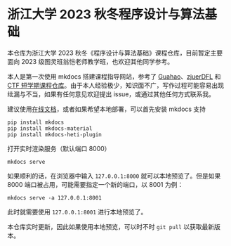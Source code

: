 # 浙江大学 2023 秋冬程序设计与算法基础
本仓库为浙江大学 2023 秋冬《程序设计与算法基础》课程仓库，目前暂定主要面向 2023 级图灵班翁恺老师教学班，也欢迎其他同学参考。

本人是第一次使用 mkdocs 搭建课程指导网站，参考了 [Guahao](https://github.com/Guahao31/2023_DD)、[zjuerDFL](https://github.com/zjuerDFL/2023_EBD/tree/main) 和 [CTF 短学期课程仓库](https://github.com/team-s2/summer_course_2023)。由于本人经验极少，知识面不广，写作过程可能容易出现纰漏与不当，如果有任何意见欢迎提出 issue，或通过其他任何方式联系我。

建议使用[在线文档](https://zhoutimemachine.github.io/2023_FPA/)，或者如果希望本地部署，可以首先安装 mkdocs 支持
```
pip install mkdocs
pip install mkdocs-material
pip install mkdocs-heti-plugin
```

打开实时渲染服务（默认端口 8000）
```
mkdocs serve
```

如果顺利的话，在浏览器中输入 `127.0.0.1:8000` 就可以本地预览了。但是如果 8000 端口被占用，可能需要指定一个新的端口，以 8001 为例：
```
mkdocs serve -a 127.0.0.1:8001
```

此时就需要使用 `127.0.0.1:8001` 进行本地预览了。

本仓库实时更新，因此如果使用本地预览，可以时不时 `git pull` 以获取最新版本。